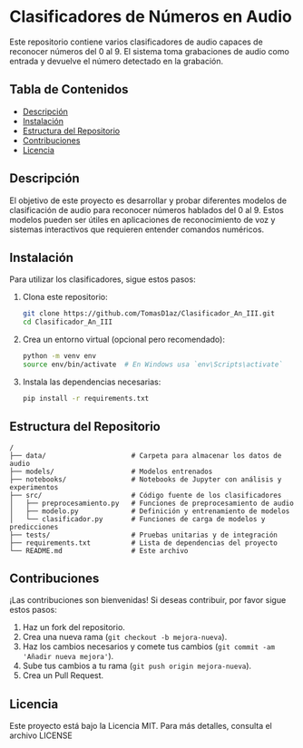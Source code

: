 # Clasificadores de Números en Audio

Este repositorio contiene varios clasificadores de audio capaces de reconocer números del 0 al 9. El sistema toma grabaciones de audio como entrada y devuelve el número detectado en la grabación.

## Tabla de Contenidos

- [Descripción](#descripción)
- [Instalación](#instalación)
- [Estructura del Repositorio](#estructura-del-repositorio)
- [Contribuciones](#contribuciones)
- [Licencia](#licencia)

## Descripción

El objetivo de este proyecto es desarrollar y probar diferentes modelos de clasificación de audio para reconocer números hablados del 0 al 9. Estos modelos pueden ser útiles en aplicaciones de reconocimiento de voz y sistemas interactivos que requieren entender comandos numéricos.

## Instalación

Para utilizar los clasificadores, sigue estos pasos:

1. Clona este repositorio:

    ```bash
    git clone https://github.com/TomasD1az/Clasificador_An_III.git
    cd Clasificador_An_III
    ```

2. Crea un entorno virtual (opcional pero recomendado):

    ```bash
    python -m venv env
    source env/bin/activate  # En Windows usa `env\Scripts\activate`
    ```

3. Instala las dependencias necesarias:

    ```bash
    pip install -r requirements.txt
    ```
## Estructura del Repositorio

```plaintext
/
├── data/                     # Carpeta para almacenar los datos de audio
├── models/                   # Modelos entrenados
├── notebooks/                # Notebooks de Jupyter con análisis y experimentos
├── src/                      # Código fuente de los clasificadores
│   ├── preprocesamiento.py   # Funciones de preprocesamiento de audio
│   ├── modelo.py             # Definición y entrenamiento de modelos
│   └── clasificador.py       # Funciones de carga de modelos y predicciones
├── tests/                    # Pruebas unitarias y de integración
├── requirements.txt          # Lista de dependencias del proyecto
└── README.md                 # Este archivo
```

## Contribuciones

¡Las contribuciones son bienvenidas! Si deseas contribuir, por favor sigue estos pasos:

1. Haz un fork del repositorio.
2. Crea una nueva rama (`git checkout -b mejora-nueva`).
3. Haz los cambios necesarios y comete tus cambios (`git commit -am 'Añadir nueva mejora'`).
4. Sube tus cambios a tu rama (`git push origin mejora-nueva`).
5. Crea un Pull Request.

## Licencia
Este proyecto está bajo la Licencia MIT. Para más detalles, consulta el archivo LICENSE
